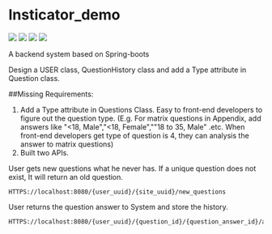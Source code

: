 # Insticator_demo

![](https://img.shields.io/badge/Java-1.8-brightgreen)
![](https://img.shields.io/badge/SpringBoot-2.1.3.RELEASE-orange)
![](https://img.shields.io/badge/Plugin-JPA-red)
![](https://img.shields.io/badge/DB-H2-blue)

A backend system based on Spring-boots

Design a USER class, QuestionHistory class and add a Type attribute in Question class.

##Missing Requirements:
1) Add a Type attribute in Questions Class. Easy to front-end developers to figure out the question type. 
(E.g. For matrix questions in Appendix, add answers like "<18, Male","<18, Female",""18 to 35, Male" .etc. 
When front-end developers get type of question is 4, they can analysis the answer to matrix questions)
2) Built two APIs. 

User gets new questions what he never has. If a unique question does not exist, It will return an old question.
````
HTTPS://localhost:8080/{user_uuid}/{site_uuid}/new_questions
````

User returns the question answer to System and store the history.
````
HTTPS://localhost:8080/{user_uuid}/{question_id}/{question_answer_id}/answer"
````

